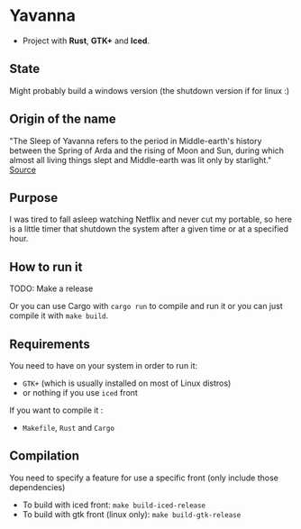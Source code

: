 # Yavanna
* Project with **Rust**, **GTK+** and **Iced**.

## State
Might probably build a windows version (the shutdown version if for linux :)

## Origin of the name
"The Sleep of Yavanna refers to the period in Middle-earth's history between the Spring of Arda and the rising of Moon and Sun, during which almost all living things slept and Middle-earth was lit only by starlight." [Source](lotr.fandom.com) 

## Purpose 
I was tired to fall asleep watching Netflix and never cut my portable, so here is a little timer that shutdown the system after a given time or at a specified hour. 

## How to run it
TODO: Make a release

Or you can use Cargo with `cargo run` to compile and run it or you can just compile it with `make build`.

## Requirements 

You need to have on your system in order to run it:
* `GTK+` (which is usually installed on most of Linux distros)
* or nothing if you use `iced` front

If you want to compile it :
* `Makefile`, `Rust` and `Cargo`

## Compilation

You need to specify a feature for use a specific front (only include those dependencies)

* To build with iced front: `make build-iced-release`
* To build with gtk front (linux only): `make build-gtk-release`
